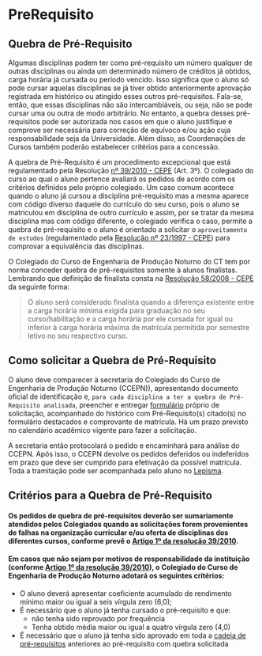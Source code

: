 # PreRequisito

## Quebra de Pré-Requisito

Algumas disciplinas podem ter como pré-requisito um número qualquer de outras disciplinas ou ainda um determinado número de créditos já obtidos, carga horária já cursada ou período vencido. Isso significa que o aluno só pode cursar aquelas disciplinas se já tiver obtido anteriormente aprovação registrada em histórico ou atingido esses outros pré-requisitos. Fala-se, então, que essas disciplinas não são intercambiáveis, ou seja, não se pode cursar uma ou outra de modo arbitrário. No entanto, a quebra desses pré-requisitos pode ser autorizada nos casos em que o aluno justifique e comprove ser necessária para correção de equívoco e/ou ação cuja responsabilidade seja da Universidade. Além disso, as Coordenações de Cursos também poderão estabelecer critérios para a concessão.

A quebra de Pré-Requisito é um procedimento excepcional que está regulamentado pela Resolução [nº 39/2010 - CEPE](http://www.daocs.ufes.br/sites/daocs.ufes.br/files/field/anexo/resolucao_no_39.2010.pdf) (Art. 3º). O colegiado do curso ao qual o aluno pertence avaliará os pedidos de acordo com os critérios definidos pelo próprio colegiado. Um caso comum acontece quando o aluno já cursou a disciplina pré-requisito mas a mesma aparece com código diverso daquele do currículo do seu curso, pois o aluno se matriculou em disciplina de outro currículo e assim, por se tratar da mesma disciplina mas com código diferente, o colegiado verifica o caso, permite a quebra de pré-requisito e o aluno é orientado a solicitar o `aproveitamento de estudos` (regulamentado pela [Resolução nº 23/1997 - CEPE](http://www.daocs.ufes.br/resolu%C3%A7%C3%A3o-n%C2%BA-231997-cepe)) para comprovar a equivalência das disciplinas.

O Colegiado do Curso de Engenharia de Produção Noturno do CT tem por norma conceder quebra de pré-requisitos somente à alunos finalistas. Lembrando que definição de finalista consta na [Resolução 58/2008 - CEPE](https://aluno.ufes.br/Documentos/resolucao_058_2008.pdf) da seguinte forma:

> O aluno será considerado finalista quando a diferença existente entre a carga horária mínima exigida para graduação no seu curso/habilitação e a carga horária por ele cursada for igual ou inferior à carga horária máxima de matrícula permitida por semestre letivo no seu respectivo curso.

## Como solicitar a Quebra de Pré-Requisito

O aluno deve comparecer à secretaria do Colegiado do Curso de Engenharia de Produção Noturno (CCEPN)), apresentando documento oficial de identificação e, `para cada disciplina a ter a quebra de Pré-Requisito analisada`, preencher e entregar [formulário](https://github.com/RenatoMoraesUFES/PreRequisito/blob/main/Formulario_Quebra_PreRequisito02.pdf) próprio de solicitação, acompanhado do histórico com Pré-Requisito(s) citado(s) no formulário destacados e comprovante de matrícula. Há um prazo previsto no calendário acadêmico vigente para fazer a solicitação. 

A secretaria então protocolará o pedido e encaminhará para análise do CCEPN. Após isso, o CCEPN devolve os pedidos deferidos ou indeferidos em prazo que deve ser cumprido para efetivação da possível matrícula. Toda a tramitação pode ser acompanhada pelo aluno no [Lepisma](https://protocolo.ufes.br/#/busca).

## Critérios para a Quebra de Pré-Requisito

#### Os pedidos de quebra de pré-requisitos deverão ser sumariamente atendidos pelos Colegiados quando as solicitações forem provenientes de falhas na organização curricular e/ou oferta de disciplinas dos diferentes cursos, conforme prevê o [Artigo 1º da resolução 39/2010](http://www.daocs.ufes.br/sites/daocs.ufes.br/files/field/anexo/resolucao_no_39.2010.pdf).

#### Em casos que não sejam por motivos de responsabilidade da instituição (conforme [Artigo 1º da resolução 39/2010](http://www.daocs.ufes.br/sites/daocs.ufes.br/files/field/anexo/resolucao_no_39.2010.pdf)), o Colegiado do Curso de Engenharia de Produção Noturno adotará os seguintes critérios:

<!-- - O aluno deve observar o disposto na resolução 39/2010-CEPE;-->
- O aluno deverá apresentar coeficiente acumulado de rendimento mínimo maior ou igual a seis vírgula zero (6,0);
- É necessário que o aluno já tenha cursado o pré-requisito e que:
  - não tenha sido reprovado por frequência
  - Tenha obtido média maior ou igual a quatro vírgula zero (4,0)
- É necessário que o aluno já tenha sido aprovado em toda a [cadeia de pré-requisitos](https://github.com/RenatoMoraesUFES/PreRequisito/blob/main/Encadeamento_PreRequisitos_2024.pdf) anteriores ao pré-requisito com quebra solicitada

<!-- Excetuam-se do disposto nesses critérios de quebra de pré-requisitos os casos especiais de afastamento por amparo legal; estudantes em programas de acompanhamento ou plano de estudos; o poder da lei, ou seja, o caráter de norma
obrigatória a que todos estão sujeitos, e casos de força maior, sendo que o Colegiado de Curso analisará cada situação que se apresente. -->

<!-- O requerimento de quebra de pré-requisito, devidamente justificado, deve ser apresentado
pelo interessado junto à Coordenação de Curso, acompanhado do histórico e comprovante
de matrícula, até a data prevista no calendário acadêmico desta Universidade para a solicita-
ção do ajuste de matrícula; -->

